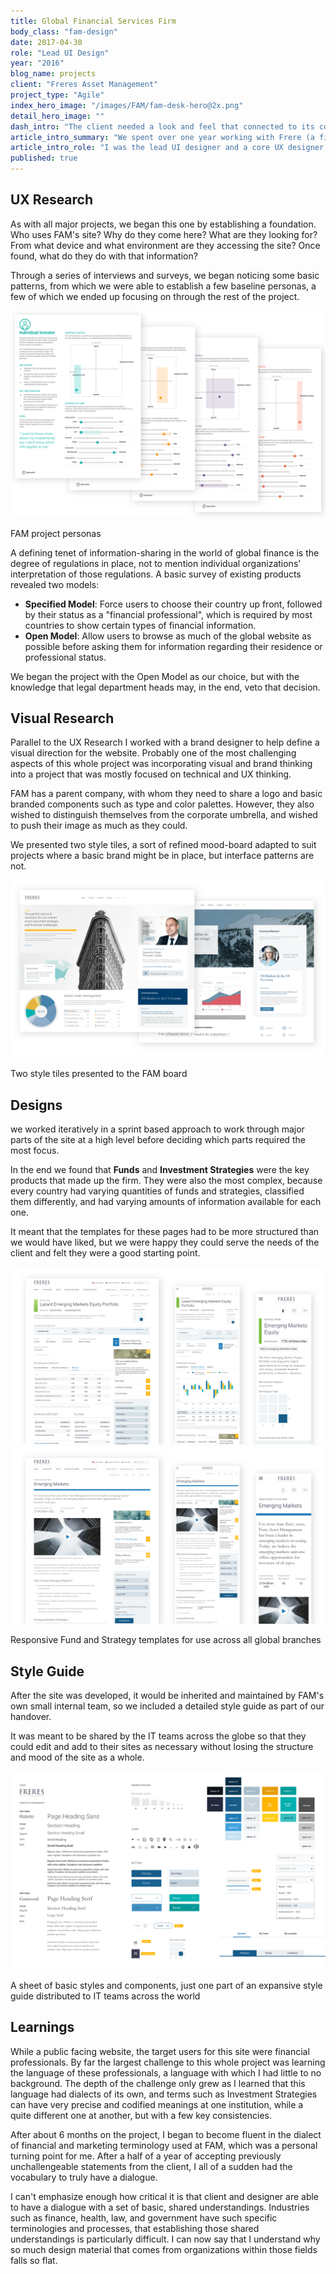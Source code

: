 ```yaml
---
title: Global Financial Services Firm
body_class: "fam-design"
date: 2017-04-30  
role: "Lead UI Design"  
year: "2016"  
blog_name: projects  
client: "Freres Asset Management"  
project_type: "Agile"  
index_hero_image: "/images/FAM/fam-desk-hero@2x.png"  
detail_hero_image: ""  
dash_intro: "The client needed a look and feel that connected to its corporate parent, while allowing for some independence. The real fun began as we unearthed the specific legal and marketing requirements from each global branch."  
article_intro_summary: "We spent over one year working with Frere (a fictional name) to create a cohesive experience that merged international branches of the firm. Until now, each branch separately maintained their own site, leading to a quagmire of technical complexity and brand mismatching."  
article_intro_role: "I was the lead UI designer and a core UX designer from project start to finish"  
published: true
---
```


## UX Research

As with all major projects, we began this one by establishing a foundation. Who uses FAM's site? Why do they come here? What are they looking for? From what device and what environment are they accessing the site? Once found, what do they do with that information?

Through a series of interviews and surveys, we began noticing some basic patterns, from which we were able to establish a few baseline personas, a few of which we ended up focusing on through the rest of the project.

<div class="image-wrapper extra-large gray-bg">
    <img src="../images/FAM/fam_personas.png" />
    <p class="caption">FAM project personas</p>
</div>

A defining tenet of information-sharing in the world of global finance is the degree of regulations in place, not to mention individual organizations' interpretation of those regulations. A basic survey of existing products revealed two models:

- **Specified Model**: Force users to choose their country up front, followed by their status as a "financial professional", which is required by most countries to show certain types of financial information.
- **Open Model**: Allow users to browse as much of the global website as possible before asking them for information regarding their residence or professional status.

We began the project with the Open Model as our choice, but with the knowledge that legal department heads may, in the end, veto that decision.

## Visual Research

Parallel to the UX Research I worked with a brand designer to help define a visual direction for the website. Probably one of the most challenging aspects of this whole project was incorporating visual and brand thinking into a project that was mostly focused on technical and UX thinking.

FAM has a parent company, with whom they need to share a logo and basic branded components such as type and color palettes. However, they also wished to distinguish themselves from the corporate umbrella, and wished to push their image as much as they could.

We presented two style tiles, a sort of refined mood-board adapted to suit projects where a basic brand might be in place, but interface patterns are not.

<div class="image-wrapper extra-large gray-bg">
    <img src="../images/FAM/fam_style-tiles.png" />
    <p class="caption">Two style tiles presented to the FAM board</p>
</div>

## Designs
we worked iteratively in a sprint based approach to work through major parts of the site at a high level before deciding which parts required the most focus.

In the end we found that **Funds** and **Investment Strategies** were the key products that made up the firm. They were also the most complex, because every country had varying quantities of funds and strategies, classified them differently, and had varying amounts of information available for each one.

It meant that the templates for these pages had to be more structured than we would have liked, but we were happy they could serve the needs of the client and felt they were a good starting point.

<div class="image-wrapper extra-large gray-bg">
    <img src="../images/FAM/fam_funds.png" />
    <img src="../images/FAM/fam_strategies.png" />
    <p class="caption">Responsive Fund and Strategy templates for use across all global branches</p>
</div>

## Style Guide

After the site was developed, it would be inherited and maintained by FAM's own small internal team, so we included a detailed style guide as part of our handover.

It was meant to be shared by the IT teams across the globe so that they could edit and add to their sites as necessary without losing the structure and mood of the site as a whole.

<div class="image-wrapper extra-large">
    <img src="../images/FAM/fam_style-guide.png" />
    <p class="caption">A sheet of basic styles and components, just one part of an expansive style guide distributed to IT teams across the world</p>
</div>

## Learnings

While a public facing website, the target users for this site were financial professionals. By far the largest challenge to this whole project was learning the language of these professionals, a language with which I had little to no background. The depth of the challenge only grew as I learned that this language had dialects of its own, and terms such as Investment Strategies can have very precise and codified meanings at one institution, while a quite different one at another, but with a few key consistencies.

After about 6 months on the project, I began to become fluent in the dialect of financial and marketing terminology used at FAM, which was a personal turning point for me. After a half of a year of accepting previously unchallengeable statements from the client, I all of a sudden had the vocabulary to truly have a dialogue.

I can't emphasize enough how critical it is that client and designer are able to have a dialogue with a set of basic, shared understandings. Industries such as finance, health, law, and government have such specific terminologies and processes, that establishing those shared understandings is particularly difficult. I can now say that I understand why so much design material that comes from organizations within those fields falls so flat.
